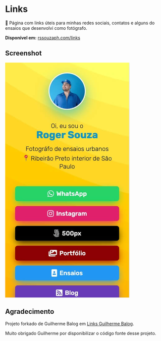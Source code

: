 # Links

🔗 Página com links úteis para minhas redes sociais, contatos e alguns do ensaios que desenvolvi como fotógrafo.

**Disponível em:** [rssouzaph.com/links](https://rssouzaph.com/links)

## Screenshot

![Screenshot](imgs/screenshot.jpg)

## Agradecimento

Projeto forkado de Guilherme Balog em [Links Guilherme Balog](https://github.com/GuilhermeBalog/links).

Muito obrigado Guilherme por disponibilizar o código fonte desse projeto.
